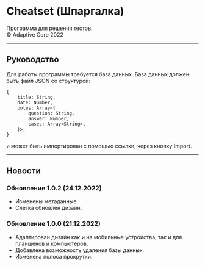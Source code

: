# Cheatset (Шпаргалка)
Программа для решения тестов.  
© Adaptive Core 2022  
- - -
## Руководство
Для работы программы требуется база данных. База данных должен быть файл JSON со структурой:  
```lang-js
{
	title: String,
	date: Number,
	poles: Array<{
		question: String,
		answer: Number,
		cases: Array<String>,
	}>,
}
```
и может быть импортирован с помощью ссылки, через кнопку Import.
- - -
## Новости
### Обновление 1.0.2 (24.12.2022)
- Изменены метаданные․  
- Слегка обновлен дизайн․  

### Обновление 1.0.0 (21.12.2022)
- Адаптирован дизайн как и на мобильные устройства, так и для планшенов и компьютеров.  
- Добавлена возможность удаления базы данных.  
- Изменена полоса прокрутки.  